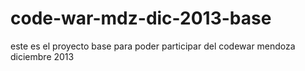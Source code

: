 code-war-mdz-dic-2013-base
==========================

este es el proyecto base para poder participar del codewar mendoza diciembre 2013
